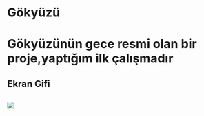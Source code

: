 <h1>Gökyüzü<h1>

Gökyüzünün gece resmi olan bir proje,yaptığım ilk çalışmadır

<h2>Ekran Gifi<h2>

![](a.gif)

